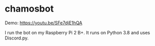 # chamosbot
Demo: https://youtu.be/SFe7djE1hQA

I run the bot on my Raspberry Pi 2 B+. It runs on Python 3.8 and uses Discord.py.
